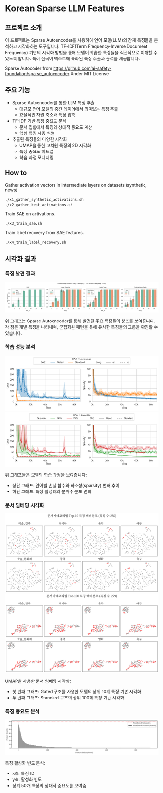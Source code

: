 # Korean Sparse LLM Features

## 프로젝트 소개
이 프로젝트는 Sparse Autoencoder를 사용하여 언어 모델(LLM)의 잠재 특징들을 분석하고 시각화하는 도구입니다. TF-IDF(Term Frequency-Inverse Document Frequency) 기반의 시각화 방법을 통해 모델이 학습한 특징들을 직관적으로 이해할 수 있도록 합니다. 특히 한국어 텍스트에 특화된 특징 추출과 분석을 제공합니다.

Sparse Autocoder from https://github.com/ai-safety-foundation/sparse_autoencoder Under MIT License

## 주요 기능

- Sparse Autoencoder를 통한 LLM 특징 추출
  - 대규모 언어 모델의 중간 레이어에서 의미있는 특징 추출
  - 효율적인 차원 축소와 특징 압축
- TF-IDF 기반 특징 중요도 분석
  - 문서 집합에서 특징의 상대적 중요도 계산
  - 핵심 특징 자동 식별
- 추출된 특징들의 다양한 시각화
  - UMAP을 통한 고차원 특징의 2D 시각화
  - 특징 중요도 히트맵
  - 학습 과정 모니터링

## How to

Gather activation vectors in intermediate layers on datasets (synthetic, news).

```bash
./x1_gather_synthetic_activations.sh
./x2_gather_keat_activations.sh
```

Train SAE on activations.

```bash
./x3_train_sae.sh
```

Train label recovery from SAE features.

```bash
./x4_train_label_recovery.sh
```

## 시각화 결과

### 특징 발견 결과

<img src="assets/discovery_results.png">

위 그래프는 Sparse Autoencoder를 통해 발견된 주요 특징들의 분포를 보여줍니다. 각 점은 개별 특징을 나타내며, 군집화된 패턴을 통해 유사한 특징들의 그룹을 확인할 수 있습니다.

### 학습 성능 분석

<img src="assets/loss_sparsity_lang.png">

<img src="assets/loss_sparsity_quantile.png">

위 그래프들은 모델의 학습 과정을 보여줍니다:

- 상단 그래프: 언어별 손실 함수와 희소성(sparsity) 변화 추이
- 하단 그래프: 특징 활성화의 분위수 분포 변화

### 문서 임베딩 시각화

<img src="assets/exaone_8b_train_ko_gated_q2_topk10_umap.png">

<img src="assets/exaone_8b_train_ko_standard_q2_topk100_umap.png">

UMAP을 사용한 문서 임베딩 시각화:

- 첫 번째 그래프: Gated 구조를 사용한 모델의 상위 10개 특징 기반 시각화
- 두 번째 그래프: Standard 구조의 상위 100개 특징 기반 시각화

### 특징 중요도 분석

<img src="assets/exaone_8b_train_ko_gated_q2_topk50_feature_counts.png">

특징 활성화 빈도 분석:

- x축: 특징 ID
- y축: 활성화 빈도
- 상위 50개 특징의 상대적 중요도를 보여줌
